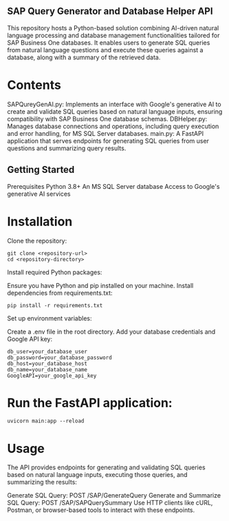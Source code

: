 ## SAP Query Generator and Database Helper API
This repository hosts a Python-based solution combining AI-driven natural language processing and database management functionalities tailored for SAP Business One databases. It enables users to generate SQL queries from natural language questions and execute these queries against a database, along with a summary of the retrieved data.

# Contents
SAPQureyGenAI.py: Implements an interface with Google's generative AI to create and validate SQL queries based on natural language inputs, ensuring compatibility with SAP Business One database schemas.
DBHelper.py: Manages database connections and operations, including query execution and error handling, for MS SQL Server databases.
main.py: A FastAPI application that serves endpoints for generating SQL queries from user questions and summarizing query results.
## Getting Started
Prerequisites
Python 3.8+
An MS SQL Server database
Access to Google's generative AI services
# Installation
Clone the repository:
```
git clone <repository-url>
cd <repository-directory>
```
Install required Python packages:

Ensure you have Python and pip installed on your machine.
Install dependencies from requirements.txt:
```
pip install -r requirements.txt
```
Set up environment variables:

Create a .env file in the root directory.
Add your database credentials and Google API key:
```
db_user=your_database_user
db_password=your_database_password
db_host=your_database_host
db_name=your_database_name
GoogleAPI=your_google_api_key
```
# Run the FastAPI application:
```
uvicorn main:app --reload
```
# Usage
The API provides endpoints for generating and validating SQL queries based on natural language inputs, executing those queries, and summarizing the results:

Generate SQL Query: POST /SAP/GenerateQuery
Generate and Summarize SQL Query: POST /SAP/SAPQuerySummary
Use HTTP clients like cURL, Postman, or browser-based tools to interact with these endpoints.